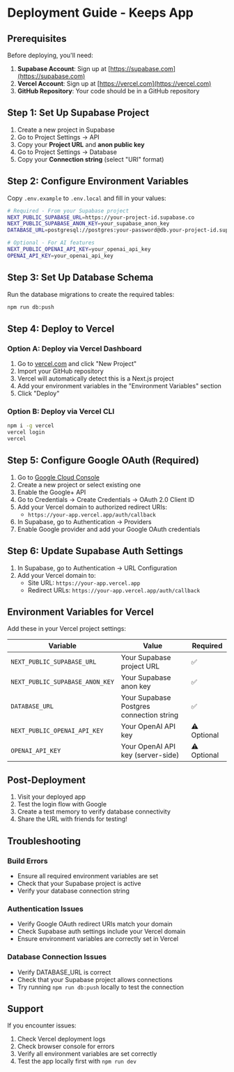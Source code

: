# Deployment Guide - Keeps App

## Prerequisites

Before deploying, you'll need:

1. **Supabase Account**: Sign up at [https://supabase.com](https://supabase.com)
2. **Vercel Account**: Sign up at [https://vercel.com](https://vercel.com)
3. **GitHub Repository**: Your code should be in a GitHub repository

## Step 1: Set Up Supabase Project

1. Create a new project in Supabase
2. Go to Project Settings → API
3. Copy your **Project URL** and **anon public key**
4. Go to Project Settings → Database
5. Copy your **Connection string** (select "URI" format)

## Step 2: Configure Environment Variables

Copy `.env.example` to `.env.local` and fill in your values:

```bash
# Required - From your Supabase project
NEXT_PUBLIC_SUPABASE_URL=https://your-project-id.supabase.co
NEXT_PUBLIC_SUPABASE_ANON_KEY=your_supabase_anon_key
DATABASE_URL=postgresql://postgres:your-password@db.your-project-id.supabase.co:5432/postgres

# Optional - For AI features
NEXT_PUBLIC_OPENAI_API_KEY=your_openai_api_key
OPENAI_API_KEY=your_openai_api_key
```

## Step 3: Set Up Database Schema

Run the database migrations to create the required tables:

```bash
npm run db:push
```

## Step 4: Deploy to Vercel

### Option A: Deploy via Vercel Dashboard
1. Go to [vercel.com](https://vercel.com) and click "New Project"
2. Import your GitHub repository
3. Vercel will automatically detect this is a Next.js project
4. Add your environment variables in the "Environment Variables" section
5. Click "Deploy"

### Option B: Deploy via Vercel CLI
```bash
npm i -g vercel
vercel login
vercel
```

## Step 5: Configure Google OAuth (Required)

1. Go to [Google Cloud Console](https://console.cloud.google.com)
2. Create a new project or select existing one
3. Enable the Google+ API
4. Go to Credentials → Create Credentials → OAuth 2.0 Client ID
5. Add your Vercel domain to authorized redirect URIs:
   - `https://your-app.vercel.app/auth/callback`
6. In Supabase, go to Authentication → Providers
7. Enable Google provider and add your Google OAuth credentials

## Step 6: Update Supabase Auth Settings

1. In Supabase, go to Authentication → URL Configuration
2. Add your Vercel domain to:
   - Site URL: `https://your-app.vercel.app`
   - Redirect URLs: `https://your-app.vercel.app/auth/callback`

## Environment Variables for Vercel

Add these in your Vercel project settings:

| Variable | Value | Required |
|----------|--------|----------|
| `NEXT_PUBLIC_SUPABASE_URL` | Your Supabase project URL | ✅ |
| `NEXT_PUBLIC_SUPABASE_ANON_KEY` | Your Supabase anon key | ✅ |
| `DATABASE_URL` | Your Supabase Postgres connection string | ✅ |
| `NEXT_PUBLIC_OPENAI_API_KEY` | Your OpenAI API key | ⚠️ Optional |
| `OPENAI_API_KEY` | Your OpenAI API key (server-side) | ⚠️ Optional |

## Post-Deployment

1. Visit your deployed app
2. Test the login flow with Google
3. Create a test memory to verify database connectivity
4. Share the URL with friends for testing!

## Troubleshooting

### Build Errors
- Ensure all required environment variables are set
- Check that your Supabase project is active
- Verify your database connection string

### Authentication Issues
- Verify Google OAuth redirect URIs match your domain
- Check Supabase auth settings include your Vercel domain
- Ensure environment variables are correctly set in Vercel

### Database Connection Issues
- Verify DATABASE_URL is correct
- Check that your Supabase project allows connections
- Try running `npm run db:push` locally to test the connection

## Support

If you encounter issues:
1. Check Vercel deployment logs
2. Check browser console for errors
3. Verify all environment variables are set correctly
4. Test the app locally first with `npm run dev`